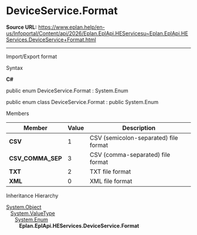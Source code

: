 # DeviceService.Format

**Source URL:** https://www.eplan.help/en-us/Infoportal/Content/api/2026/Eplan.EplApi.HEServicesu~Eplan.EplApi.HEServices.DeviceService+Format.html

---

Import/Export format

Syntax

**C#**



public enum DeviceService.Format : System.Enum

public enum class DeviceService.Format : public System.Enum


Members

| Member | Value | Description |
| --- | --- | --- |
| **CSV** | 1 | CSV (semicolon-separated) file format |
| **CSV\_COMMA\_SEP** | 3 | CSV (comma-separated) file format |
| **TXT** | 2 | TXT file format |
| **XML** | 0 | XML file format |

Inheritance Hierarchy

[System.Object](#)  
   [System.ValueType](#)  
      [System.Enum](#)  
         **Eplan.EplApi.HEServices.DeviceService.Format**
